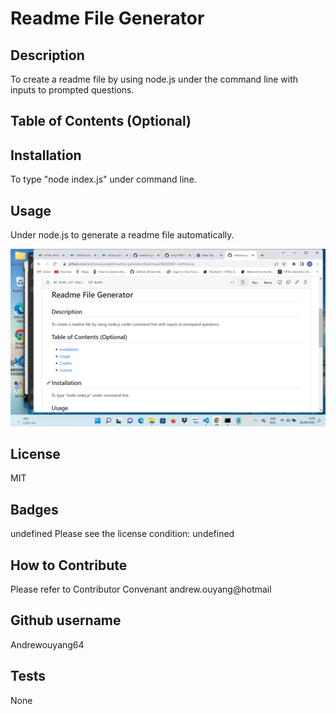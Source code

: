 # Readme File Generator

## Description
To create a readme file by using node.js under the command line with inputs to prompted questions.

## Table of Contents (Optional)

## Installation
To type "node index.js" under command line.

## Usage
Under node.js to generate a readme file automatically.

![alt text](assets/images/screenshot.png)

## License
MIT

## Badges
undefined
Please see the license condition: undefined

## How to Contribute
Please refer to Contributor Convenant
andrew.ouyang@hotmail

## Github username
Andrewouyang64

## Tests
None
